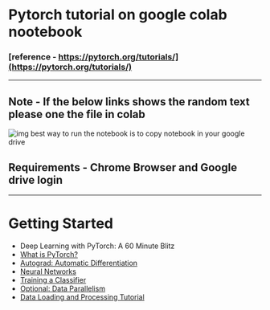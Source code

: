 # Pytorch tutorial on google colab nootebook 
### [reference - https://pytorch.org/tutorials/](https://pytorch.org/tutorials/)

***
## Note - If the below links shows the random text please one the file in colab
![img](https://github.com/param087/Pytorch-tutorial-on-Google-colab/blob/master/Images/Screenshot%20(74).png)
best way to run the notebook is to copy notebook in your google drive
## Requirements - Chrome Browser and Google drive login
                  
 
***
# Getting Started
  * Deep Learning with PyTorch: A 60 Minute Blitz
   * [What is PyTorch?](https://drive.google.com/file/d/1SCW0WNW4716jV803YJiRvsvcQezR0Tzx/view?usp=sharing)
   * [Autograd: Automatic Differentiation](https://drive.google.com/file/d/1XW3phQbownypM9xyG0_05hzxVe5lc1Yr/view?usp=sharing)
   * [Neural Networks](https://drive.google.com/file/d/1kYBwZfxC-L7dvj51NcNdS1VSQPT0IjqG/view?usp=sharing)
   * [Training a Classifier](https://drive.google.com/file/d/1v-rWBOFdqfBRaNcx27uC9q82K9XrXjHx/view?usp=sharing)
   * [Optional: Data Parallelism](https://drive.google.com/file/d/1e6FRN2YKSJlefWrZKPp4Hy-n5l9ckhC-/view?usp=sharing)
 * [Data Loading and Processing Tutorial]()
